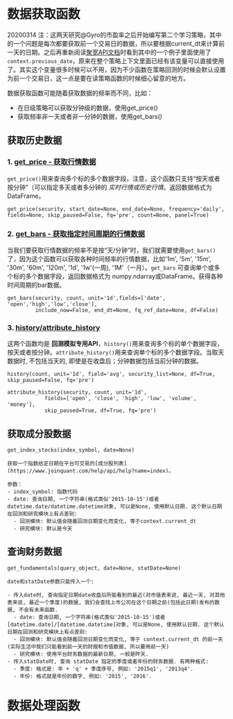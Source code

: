 # 数据获取函数

20200314 注：这两天研究@Gyro的市盈率之后开始编写第二个学习策略，其中的一个问题是每次都要获取前一个交易日的数据，所以要根据current_dt来计算前一天的日期。之后再重新阅读[聚宽API文档](https://www.joinquant.com/help/api/help?name=api#%E5%AF%B9%E8%B1%A1)时看到其中的一个例子里面使用了`context.previous_date`，原来在整个策略上下文里面已经有该变量可以直接使用了。其实这个变量很多时候可以不用，因为不少函数在策略回测的时候会默认设置为前一个交易日，这一点是要在读策略函数的时候细心留意的地方。

数据获取函数可能随着获取数据的频率而不同，比如：

- 在日级策略可以获取分钟级的数据，使用get_price()
- 获取频率非一天或者非一分钟的数据，使用get_bars()

## 获取历史数据

### 1. [get_price - 获取行情数据](https://www.joinquant.com/help/api/help?name=JQData#get_price-%E8%8E%B7%E5%8F%96%E8%A1%8C%E6%83%85%E6%95%B0%E6%8D%AE)

`get_price()`用来查询多个标的多个数据字段，注意，这个函数只支持“按天或者按分钟”（可以指定多天或者多分钟的 *实时行情或历史行情*。返回数据格式为 DataFrame。

```
get_price(security, start_date=None, end_date=None, frequency='daily', fields=None, skip_paused=False, fq='pre', count=None, panel=True)
```

### 2. [get_bars - 获取指定时间周期的行情数据](https://www.joinquant.com/help/api/help?name=JQData#get_bars-%E8%8E%B7%E5%8F%96%E6%8C%87%E5%AE%9A%E6%97%B6%E9%97%B4%E5%91%A8%E6%9C%9F%E7%9A%84%E8%A1%8C%E6%83%85%E6%95%B0%E6%8D%AE)

当我们要获取行情数据的频率不是按“天/分钟”时，我们就需要使用`get_bars()`了，因为这个函数可以获取各种时间频率的行情数据，比如'1m', '5m', '15m', '30m', '60m', '120m', '1d', '1w'(一周), '1M'（一月）。`get_bars` 可查询单个或多个标的多个数据字段，返回数据格式为 numpy.ndarray或DataFrame。获得各种时间周期的bar数据。

```
get_bars(security, count, unit='1d',fields=['date', 'open','high','low','close'],
         include_now=False, end_dt=None, fq_ref_date=None, df=False)
```

### 3. [history/attribute_history](https://www.joinquant.com/help/api/help?name=api)

这两个函数均是 **回测模拟专用API**，`history()`用来查询多个标的单个数据字段，按天或者按分钟。`attribute_history()`用来查询单个标的多个数据字段。当取天数据时, 不包括当天的, 即使是在收盘后；分钟数据包括当前分钟的数据。

```
history(count, unit='1d', field='avg', security_list=None, df=True, skip_paused=False, fq='pre')

attribute_history(security, count, unit='1d',
            fields=['open', 'close', 'high', 'low', 'volume', 'money'],
            skip_paused=True, df=True, fq='pre')
```


## 获取成分股数据

```
get_index_stocks(index_symbol, date=None)

获取一个指数给定日期在平台可交易的[成分股列表](https://www.joinquant.com/help/api/help?name=index)。

参数：
- index_symbol: 指数代码
- date: 查询日期, 一个字符串(格式类似'2015-10-15')或者datetime.date/datetime.datetime对象, 可以是None, 使用默认日期. 这个默认日期在回测和研究模块上有点差别:
  - 回测模块: 默认值会随着回测日期变化而变化, 等于context.current_dt
  - 研究模块: 默认是今天
```

## 查询财务数据

```
get_fundamentals(query_object, date=None, statDate=None)

date和statDate参数只能传入一个:

- 传入date时, 查询指定日期date收盘后所能看到的最近(对市值表来说, 最近一天, 对其他表来说, 最近一个季度)的数据, 我们会查找上市公司在这个日期之前(包括此日期)发布的数据, 不会有未来函数.
  - date: 查询日期, 一个字符串(格式类似'2015-10-15')或者[datetime.date]/[datetime.datetime]对象, 可以是None, 使用默认日期. 这个默认日期在回测和研究模块上有点差别:
  - 回测模块: 默认值会随着回测日期变化而变化, 等于 context.current_dt 的前一天(实际生活中我们只能看到前一天的财报和市值数据, 所以要用前一天)
  - 研究模块: 使用平台财务数据的最新日期, 一般是昨天.
- 传入statDate时, 查询 statDate 指定的季度或者年份的财务数据. 有两种格式:
  - 季度: 格式是: 年 + 'q' + 季度序号, 例如: '2015q1', '2013q4'.
  - 年份: 格式就是年份的数字, 例如: '2015', '2016'.
```

# 数据处理函数
